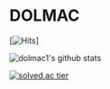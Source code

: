 # DOLMAC

[![Hits](https://hits.seeyoufarm.com/api/count/incr/badge.svg?url=https%3A%2F%2Fgithub.com%2Fdolmac1&count_bg=%2379C83D&title_bg=%23555555&icon=android.svg&icon_color=%23E7E7E7&title=hits&edge_flat=false)]


![dolmac1's github stats](https://github-readme-stats.vercel.app/api?username=dolmac1&show_icons=true)


[![solved.ac tier](http://mazassumnida.wtf/api/generate_badge?boj=dolmac)](https://solved.ac/dolmac)
